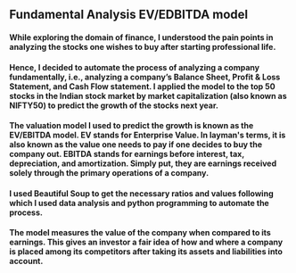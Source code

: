 ## Fundamental Analysis EV/EDBITDA model

#### While exploring the domain of finance, I understood the pain points in analyzing the stocks one wishes to buy after starting professional life. 

#### Hence, I decided to automate the process of analyzing a company fundamentally, i.e., analyzing a company’s Balance Sheet, Profit & Loss Statement, and Cash Flow statement. I applied the model to the top 50 stocks in the Indian stock market by market capitalization (also known as NIFTY50) to predict the growth of the stocks next year. 

#### The valuation model I used to predict the growth is known as the EV/EBITDA model. EV stands for Enterprise Value. In layman's terms, it is also known as the value one needs to pay if one decides to buy the company out. EBITDA stands for earnings before interest, tax, depreciation, and amortization. Simply put, they are earnings received solely through the primary operations of a company. 

#### I used Beautiful Soup to get the necessary ratios and values following which I used data analysis and python programming to automate the process. 

#### The model measures the value of the company when compared to its earnings. This gives an investor a fair idea of how and where a company is placed among its competitors after taking its assets and liabilities into account.
